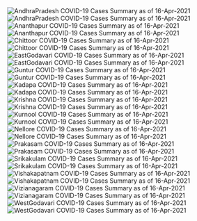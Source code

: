 <img src="https://deepuhub.github.io/COVID-19/GraphsGenerated/16-Apr-2021/AndhraPradesh_16-Apr-2021.jpg" alt="AndhraPradesh COVID-19 Cases Summary as of 16-Apr-2021">
<br>
<img src="https://deepuhub.github.io/COVID-19/GraphsGenerated/16-Apr-2021/Last24Hrs_AndhraPradesh_16-Apr-2021.jpg" alt="AndhraPradesh COVID-19 Cases Summary as of 16-Apr-2021">
<br>
<img src="https://deepuhub.github.io/COVID-19/GraphsGenerated/16-Apr-2021/Ananthapur_16-Apr-2021.jpg" alt="Ananthapur COVID-19 Cases Summary as of 16-Apr-2021">
<br>
<img src="https://deepuhub.github.io/COVID-19/GraphsGenerated/16-Apr-2021/Last24Hrs_Ananthapur_16-Apr-2021.jpg" alt="Ananthapur COVID-19 Cases Summary as of 16-Apr-2021">
<br>
<img src="https://deepuhub.github.io/COVID-19/GraphsGenerated/16-Apr-2021/Chittoor_16-Apr-2021.jpg" alt="Chittoor COVID-19 Cases Summary as of 16-Apr-2021">
<br>
<img src="https://deepuhub.github.io/COVID-19/GraphsGenerated/16-Apr-2021/Last24Hrs_Chittoor_16-Apr-2021.jpg" alt="Chittoor COVID-19 Cases Summary as of 16-Apr-2021">
<br>
<img src="https://deepuhub.github.io/COVID-19/GraphsGenerated/16-Apr-2021/EastGodavari_16-Apr-2021.jpg" alt="EastGodavari COVID-19 Cases Summary as of 16-Apr-2021">
<br>
<img src="https://deepuhub.github.io/COVID-19/GraphsGenerated/16-Apr-2021/Last24Hrs_EastGodavari_16-Apr-2021.jpg" alt="EastGodavari COVID-19 Cases Summary as of 16-Apr-2021">
<br>
<img src="https://deepuhub.github.io/COVID-19/GraphsGenerated/16-Apr-2021/Guntur_16-Apr-2021.jpg" alt="Guntur COVID-19 Cases Summary as of 16-Apr-2021">
<br>
<img src="https://deepuhub.github.io/COVID-19/GraphsGenerated/16-Apr-2021/Last24Hrs_Guntur_16-Apr-2021.jpg" alt="Guntur COVID-19 Cases Summary as of 16-Apr-2021">
<br>
<img src="https://deepuhub.github.io/COVID-19/GraphsGenerated/16-Apr-2021/Kadapa_16-Apr-2021.jpg" alt="Kadapa COVID-19 Cases Summary as of 16-Apr-2021">
<br>
<img src="https://deepuhub.github.io/COVID-19/GraphsGenerated/16-Apr-2021/Last24Hrs_Kadapa_16-Apr-2021.jpg" alt="Kadapa COVID-19 Cases Summary as of 16-Apr-2021">
<br>
<img src="https://deepuhub.github.io/COVID-19/GraphsGenerated/16-Apr-2021/Krishna_16-Apr-2021.jpg" alt="Krishna COVID-19 Cases Summary as of 16-Apr-2021">
<br>
<img src="https://deepuhub.github.io/COVID-19/GraphsGenerated/16-Apr-2021/Last24Hrs_Krishna_16-Apr-2021.jpg" alt="Krishna COVID-19 Cases Summary as of 16-Apr-2021">
<br>
<img src="https://deepuhub.github.io/COVID-19/GraphsGenerated/16-Apr-2021/Kurnool_16-Apr-2021.jpg" alt="Kurnool COVID-19 Cases Summary as of 16-Apr-2021">
<br>
<img src="https://deepuhub.github.io/COVID-19/GraphsGenerated/16-Apr-2021/Last24Hrs_Kurnool_16-Apr-2021.jpg" alt="Kurnool COVID-19 Cases Summary as of 16-Apr-2021">
<br>
<img src="https://deepuhub.github.io/COVID-19/GraphsGenerated/16-Apr-2021/Nellore_16-Apr-2021.jpg" alt="Nellore COVID-19 Cases Summary as of 16-Apr-2021">
<br>
<img src="https://deepuhub.github.io/COVID-19/GraphsGenerated/16-Apr-2021/Last24Hrs_Nellore_16-Apr-2021.jpg" alt="Nellore COVID-19 Cases Summary as of 16-Apr-2021">
<br>
<img src="https://deepuhub.github.io/COVID-19/GraphsGenerated/16-Apr-2021/Prakasam_16-Apr-2021.jpg" alt="Prakasam COVID-19 Cases Summary as of 16-Apr-2021">
<br>
<img src="https://deepuhub.github.io/COVID-19/GraphsGenerated/16-Apr-2021/Last24Hrs_Prakasam_16-Apr-2021.jpg" alt="Prakasam COVID-19 Cases Summary as of 16-Apr-2021">
<br>
<img src="https://deepuhub.github.io/COVID-19/GraphsGenerated/16-Apr-2021/Srikakulam_16-Apr-2021.jpg" alt="Srikakulam COVID-19 Cases Summary as of 16-Apr-2021">
<br>
<img src="https://deepuhub.github.io/COVID-19/GraphsGenerated/16-Apr-2021/Last24Hrs_Srikakulam_16-Apr-2021.jpg" alt="Srikakulam COVID-19 Cases Summary as of 16-Apr-2021">
<br>
<img src="https://deepuhub.github.io/COVID-19/GraphsGenerated/16-Apr-2021/Vishakapatnam_16-Apr-2021.jpg" alt="Vishakapatnam COVID-19 Cases Summary as of 16-Apr-2021">
<br>
<img src="https://deepuhub.github.io/COVID-19/GraphsGenerated/16-Apr-2021/Last24Hrs_Vishakapatnam_16-Apr-2021.jpg" alt="Vishakapatnam COVID-19 Cases Summary as of 16-Apr-2021">
<br>
<img src="https://deepuhub.github.io/COVID-19/GraphsGenerated/16-Apr-2021/Vizianagaram_16-Apr-2021.jpg" alt="Vizianagaram COVID-19 Cases Summary as of 16-Apr-2021">
<br>
<img src="https://deepuhub.github.io/COVID-19/GraphsGenerated/16-Apr-2021/Last24Hrs_Vizianagaram_16-Apr-2021.jpg" alt="Vizianagaram COVID-19 Cases Summary as of 16-Apr-2021">
<br>
<img src="https://deepuhub.github.io/COVID-19/GraphsGenerated/16-Apr-2021/WestGodavari_16-Apr-2021.jpg" alt="WestGodavari COVID-19 Cases Summary as of 16-Apr-2021">
<br>
<img src="https://deepuhub.github.io/COVID-19/GraphsGenerated/16-Apr-2021/Last24Hrs_WestGodavari_16-Apr-2021.jpg" alt="WestGodavari COVID-19 Cases Summary as of 16-Apr-2021">
<br>